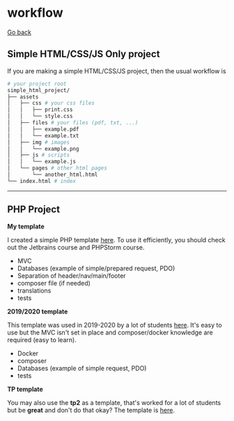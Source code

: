 # workflow

[Go back](..)

## Simple HTML/CSS/JS Only project

If you are making a simple HTML/CSS/JS project, then
the usual workflow is

```bash
# your project root
simple_html_project/
├── assets
│   ├── css # your css files
│   │   ├── print.css
│   │   └── style.css
│   ├── files # your files (pdf, txt, ...)
│   │   ├── example.pdf
│   │   └── example.txt
│   ├── img # images
│   │   └── example.png
│   ├── js # scripts
│   │   └── example.js
│   └── pages # other html pages
│       └── another_html.html
└── index.html # index
````

<hr class="sr">

## PHP Project

**My template**

I created a simple PHP template
[here](https://github.com/memorize-code/web-project-template).
To use it efficiently, you should check out the Jetbrains course and
PHPStorm course. 

* MVC
* Databases (example of simple/prepared request, PDO)
* Separation of header/nav/main/footer
* composer file (if needed)
* translations
* tests

**2019/2020 template**

This template was used in 2019-2020 by a lot of
students [here](https://github.com/Kirouane/ensiie-project).
It's easy to use but the MVC isn't set in place and
composer/docker knowledge are required (easy to learn).

* Docker
* composer
* Databases (example of simple request, PDO)
* tests

**TP template**

You may also use the **tp2** as a template, that's worked
for a lot of students but be **great** and don't do
that okay? The template is
[here](https://github.com/memorize-code/memorize-references/raw/main/special/web/template-tp.zip).